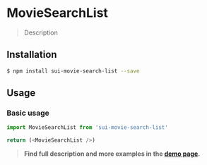 # MovieSearchList

> Description

<!-- ![](./assets/preview.png) -->

## Installation

```sh
$ npm install sui-movie-search-list --save
```

## Usage

### Basic usage
```js
import MovieSearchList from 'sui-movie-search-list'

return (<MovieSearchList />)
```


> **Find full description and more examples in the [demo page](#).**